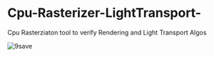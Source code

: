 # Cpu-Rasterizer-LightTransport-
Cpu Rasterziaton tool to verify Rendering and Light Transport Algos

![9save](https://user-images.githubusercontent.com/17414730/96547874-74f77400-12ca-11eb-9b92-d97175f049e0.jpeg)
